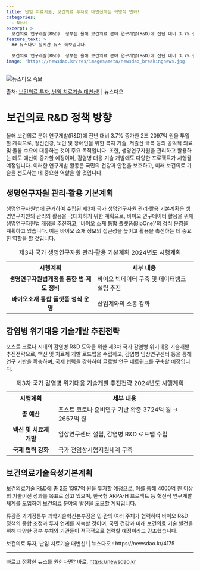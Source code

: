 ```yaml
---
title: 난임 치료기술, 보건의료 투자로 대변신하는 혁명적 변화!
categories:
  - News
excerpt: >
  보건의료 연구개발(R&D)  정부는 올해 보건의료 분야 연구개발(R&D)에 전년 대비 3.7% 증가한 2조 …
feature_text: >
  ## 뉴스다오 실시간 뉴스 속보입니다.

  보건의료 연구개발(R&D)  정부는 올해 보건의료 분야 연구개발(R&D)에 전년 대비 3.7% 증가한 2조 …
image: 'https://newsdao.kr/res/images/meta/newsdao_breakingnews.jpg'
---
```


![뉴스다오 속보](https://newsdao.kr/res/images/meta/newsdao_breakingnews.jpg)

<p>출처: <a href="https://newsdao.kr/4175" rel="dofollow">보건의료 투자, 난임 치료기술 대변신!</a> | 뉴스다오</p>

<h1>보건의료 R&D 정책 방향</h1>
<p data-ke-size="size16">올해 보건의료 분야 연구개발(R&D)에 전년 대비 3.7% 증가한 2조 2097억 원을 투입할 계획으로, 정신건강, 노인 및 장애인을 위한 복지 기술, 저출산 극복 등의 공익적 의료 및 돌봄 수요에 대응하는 것이 주요 목적입니다. 또한, 생명연구자원을 관리하고 활용하는 데도 예산이 증가할 예정이며, 감염병 대응 기술 개발에도 다양한 프로젝트가 시행될 예정입니다. 이러한 연구개발 활동은 국민의 건강과 안전을 보호하고, 미래 보건의료 기술을 선도하는 데 중요한 역할을 할 것입니다.</p>

<h2>생명연구자원 관리·활용 기본계획</h2>
<p data-ke-size="size16">생명연구자원법에 근거하여 수립된 제3차 국가 생명연구자원 관리·활용 기본계획은 생명연구자원의 관리와 활용을 극대화하기 위한 계획으로, 바이오 연구데이터 활용을 위해 생명연구자원법 개정을 추진하고, '바이오 소재 통합 플랫폼(BioOne)'의 정식 운영을 계획하고 있습니다. 이는 바이오 소재 정보의 접근성을 높이고 활용을 촉진하는 데 중요한 역할을 할 것입니다.</p>
<table>
    <caption>제3차 국가 생명연구자원 관리·활용 기본계획 2024년도 시행계획</caption>
    <tr>
        <th>시행계획</th>
        <th>세부 내용</th>
    </tr>
    <tr>
        <td style="text-align: center; height: 17px;"><b>생명연구자원법개정을 통한 법·제도 정비</b></td>
        <td>바이오 빅데이터 구축 및 데이터뱅크 설립 추진</td>
    </tr>
    <tr>
        <td style="text-align: center; height: 17px;"><b>바이오소재 통합 플랫폼 정식 운영</b></td>
        <td>산업계와의 소통 강화</td>
    </tr>
</table>

<h2>감염병 위기대응 기술개발 추진전략</h2>
<p data-ke-size="size16">포스트 코로나 시대의 감염병 R&D 도약을 위한 제3차 국가 감염병 위기대응 기술개발 추진전략으로, 백신 및 치료제 개발 로드맵을 수립하고, 감염병 임상연구센터 등을 통해 연구 기반을 확충하며, 국제 협력을 강화하여 글로벌 연구 네트워크를 구축할 예정입니다.</p>
<table>
    <caption>제3차 국가 감염병 위기대응 기술개발 추진전략 2024년도 시행계획</caption>
    <tr>
        <th>시행계획</th>
        <th>세부 내용</th>
    </tr>
    <tr>
        <td style="text-align: center; height: 17px;"><b>총 예산</b></td>
        <td>포스트 코로나 준비연구 기반 확충 3724억 원 → 2667억 원</td>
    </tr>
    <tr>
        <td style="text-align: center; height: 17px;"><b>백신 및 치료제 개발</b></td>
        <td>임상연구센터 설립, 감염병 R&D 로드맵 수립</td>
    </tr>
    <tr>
        <td style="text-align: center; height: 17px;"><b>국제 협력 강화</b></td>
        <td>국가 전임상시험지원체계 구축</td>
    </tr>
</table>

<h2>보건의료기술육성기본계획</h2>
<p data-ke-size="size16">보건의료기술 R&D에 총 2조 1397억 원을 투자할 예정으로, 이를 통해 4000억 원 이상의 기술이전 성과를 목표로 삼고 있으며, 한국형 ARPA-H 프로젝트 등 혁신적 연구개발체계를 도입하여 보건의료 분야의 발전을 도모할 계획입니다.</p>

<p data-ke-size="size16">류광준 과기정통부 과학기술혁신본부장은 민·관의 여러 주체가 협력하여 바이오 R&D 정책의 종합 조정과 투자 연계를 지속할 것이며, 국민 건강과 미래 보건의료 기술 발전을 위해 다양한 정부 부처와 기관들이 적극적으로 협력할 예정이라고 강조했습니다.</p>

<p data-ke-size="size16">보건의료 투자, 난임 치료기술 대변신! | 뉴스다오 : <a href="https://newsdao.kr/4175"></a>https://newsdao.kr/4175</p>
<hr> 

빠르고 정확한 뉴스를 원한다면? 바로, <a href="https://newsdao.kr" rel="dofollow">https://newsdao.kr</a>


